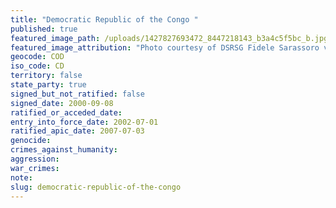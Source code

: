```yaml
---
title: "Democratic Republic of the Congo "
published: true
featured_image_path: /uploads/1427827693472_8447218143_b3a4c5f5bc_b.jpg
featured_image_attribution: "Photo courtesy of DSRSG Fidele Sarassoro visit in Eastern Congo"
geocode: COD
iso_code: CD
territory: false
state_party: true
signed_but_not_ratified: false
signed_date: 2000-09-08
ratified_or_acceded_date:
entry_into_force_date: 2002-07-01
ratified_apic_date: 2007-07-03
genocide:
crimes_against_humanity:
aggression:
war_crimes:
note:
slug: democratic-republic-of-the-congo
---
```

